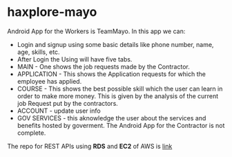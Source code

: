 # haxplore-mayo
Android App for the Workers is TeamMayo.
In this app we can:
 * Login and signup using some basic details like phone number, name, age, skills, etc. 
 * After Login the Using will have five tabs.
  * MAIN - One shows the job requests made by the Contractor.
  * APPLICATION - This shows the Application requests for which the employee has applied.
  * COURSE - This shows the best possible skill which the user can learn in order to make more money. This is given by the analysis of the current job Request put by the contractors.
  * ACCOUNT - update user info
  * GOV SERVICES - this aknowledge the user about the services and benefits hosted by goverment.
The Android App for the Contractor is not complete.

The repo for REST APIs using **RDS** and **EC2** of AWS is [link](https://github.com/khushChopra/MayoAPI)
